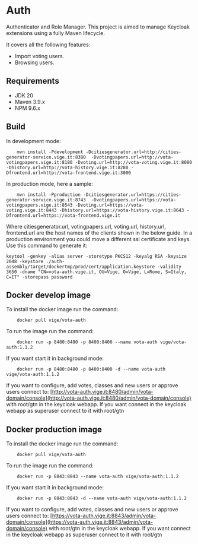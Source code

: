 Auth
=============
Authenticator and Role Manager.
This project is aimed to manage Keycloak extensions using a fully Maven lifecycle.

It covers all the following features:

- Import voting users.
- Browsing users.

Requirements
------------

- JDK 20
- Maven 3.9.x
- NPM 9.6.x


Build
-----

In development mode:
```
    mvn install -Pdevelopment -Dcitiesgenerator.url=http://cities-generator-service.vige.it:8380  -Dvotingpapers.url=http://vota-votingpapers.vige.it:8180 -Dvoting.url=http://vota-voting.vige.it:8080 -Dhistory.url=http://vota-history.vige.it:8280 -Dfrontend.url=http://vota-frontend.vige.it:3000
```
In production mode, here a sample:
```
    mvn install -Pproduction -Dcitiesgenerator.url=https://cities-generator-service.vige.it:8743  -Dvotingpapers.url=https://vota-votingpapers.vige.it:8543 -Dvoting.url=https://vota-voting.vige.it:8443 -Dhistory.url=https://vota-history.vige.it:8643 -Dfrontend.url=https://vota-frontend.vige.it
```
Where citiesgenerator.url, votingpapers.url, voting.url, history.url, frontend.url are the host names of the clients shown in the below guide.
In a production environment you could move a different ssl certificate and keys. Use this command to generate it:
```
keytool -genkey -alias server -storetype PKCS12 -keyalg RSA -keysize 2048 -keystore ./auth-assembly/target/dockertmp/prod/cert/application.keystore -validity 3650 -dname "CN=vota-auth.vige.it, OU=Vige, O=Vige, L=Rome, S=Italy, C=IT" -storepass password
```

Docker develop image
------------

To install the docker image run the command:
```
    docker pull vige/vota-auth
```
To run the image run the command:
```
    docker run -p 8480:8480 -p 8400:8400 --name vota-auth vige/vota-auth:1.1.2
```
If you want start it in background mode:
```
    docker run -p 8480:8480 -p 8400:8400 -d --name vota-auth vige/vota-auth:1.1.2
```
If you want to configure, add votes, classes and new users or approve users connect to: [http://vota-auth.vige.it:8480/admin/vota-domain/console](http://vota-auth.vige.it:8480/admin/vota-domain/console) with root/gtn in the keycloak webapp.
If you want connect in the keycloak webapp as superuser connect to it with root/gtn

Docker production image
------------

To install the docker image run the command:
```
    docker pull vige/vota-auth
```
To run the image run the command:
```
    docker run -p 8843:8843 --name vota-auth vige/vota-auth:1.1.2
```
If you want start it in background mode:
```
    docker run -p 8843:8843 -d --name vota-auth vige/vota-auth:1.1.2
```
If you want to configure, add votes, classes and new users or approve users connect to: [https://vota-auth.vige.it:8843/admin/vota-domain/console](https://vota-auth.vige.it:8843/admin/vota-domain/console) with root/gtn in the keycloak webapp.
If you want connect in the keycloak webapp as superuser connect to it with root/gtn
